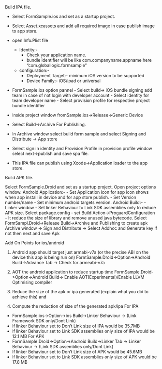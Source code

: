 Build IPA file.

- Select FormSample.ios and set as a startup project.
- Select Asset.xcassets and add all required image in case publish image to app store.
- open Info.Plist file
 	- Identity:- 
		- Check your application name.
		- bundle identifier will be like com.companyname.appname here “com.globallogic.formsample”
  	- configuration:-
        - Deployment Target:- minimum iOS version to be supported
		- Device Family:- iOS/ipad or universal

- FormSample.ios option pannel 
  		- Select build-> iOS bundle signing add team in case of not login with developer account
  		- Select identity for team developer name
  		- Select provision profile for respective project bundle identifier

- Inside project window fromSample.ios->Release->Generic Device 
- Select Build->Archive For Publishing.
- In Archive window select build form sample and select Signing and Distribute -> App store
- Select sign in identity and Provision Profile in provision profile window select next->publish and save spa file.
- This IPA file can publish using Xcode->Application loader to the app store.



Build APK file.

Select FormSample.Droid and set as a startup project.
Open project options window.
Android Application:-
	- Set Application icon for app icon shows when app install in device and for app store publish.
	- Set Version number/name
	- Set minimum android targets version.
Android Build:-
	- Linker window 
	- Set linker Behaviour to Link SDK assemblies only to reduce APK size.
Select package.config
	- set Build Action->ProguardConfiguration
	- It reduce the size of library and remove unused java bytecode.
Select FormSampl.Droid->Release
Build->Archive and Publishing to create apk
Archive window -> Sign and Distribute -> Select Addhoc and Generate key if not then next and save Apk


Add On Points for ios/android

1. Android app should target just armabi-v7a (or the precise ABI on the device this app is being run on)
FormSample.Droid->Option->Android Build->Advance Tab -> Check for armeabi-v7a

2. AOT the android application to reduce startup time
FormSample.Droid->Option->Android Build-> Enable AOT(Experimental)/Enable LLVM Optimising compiler 

3. Reduce the size of the apk or ipa generated (explain what you did to achieve this) and 
4. Compute the reduction of size of the generated apk/ipa
For IPA
- FormSample.ios->Option->ios Build->Linker Behaviour -> (Link Framework SDK only/Dont Link)
- If linker Behaviour set to Don’t Link size of IPA would be 35.7MB
- If linker Behaviour set to Link SDK assemblies only size of IPA would be 12.1 MB 
For APK
- FormSample.Droid->Option->Android Build->Linker Tab -> Linker Behaviour -> (Link SDK assemblies only/Dont Link)
- If linker Behaviour set to Don’t Link size of APK would be 45.6MB
- If linker Behaviour set to Link SDK assemblies only size of APK would be 17.8 MB  


